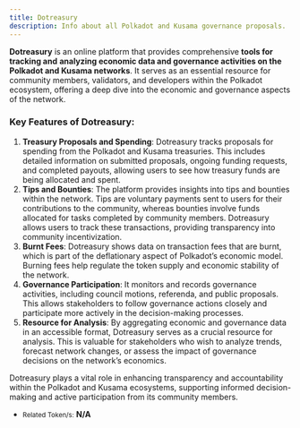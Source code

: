 ```yaml
---
title: Dotreasury
description: Info about all Polkadot and Kusama governance proposals.
---
```


**Dotreasury** is an online platform that provides comprehensive **tools for tracking and** **analyzing economic data and governance activities on the Polkadot and Kusama networks**. It serves as an essential resource for community members, validators, and developers within the Polkadot ecosystem, offering a deep dive into the economic and governance aspects of the network.

### Key Features of Dotreasury:

1. **Treasury Proposals and Spending**: Dotreasury tracks proposals for spending from the Polkadot and Kusama treasuries. This includes detailed information on submitted proposals, ongoing funding requests, and completed payouts, allowing users to see how treasury funds are being allocated and spent.
2. **Tips and Bounties**: The platform provides insights into tips and bounties within the network. Tips are voluntary payments sent to users for their contributions to the community, whereas bounties involve funds allocated for tasks completed by community members. Dotreasury allows users to track these transactions, providing transparency into community incentivization.
3. **Burnt Fees**: Dotreasury shows data on transaction fees that are burnt, which is part of the deflationary aspect of Polkadot’s economic model. Burning fees help regulate the token supply and economic stability of the network.
4. **Governance Participation**: It monitors and records governance activities, including council motions, referenda, and public proposals. This allows stakeholders to follow governance actions closely and participate more actively in the decision-making processes.
5. **Resource for Analysis**: By aggregating economic and governance data in an accessible format, Dotreasury serves as a crucial resource for analysis. This is valuable for stakeholders who wish to analyze trends, forecast network changes, or assess the impact of governance decisions on the network’s economics.

Dotreasury plays a vital role in enhancing transparency and accountability within the Polkadot and Kusama ecosystems, supporting informed decision-making and active participation from its community members.

- <small>Related Token/s:</small> **N/A**
